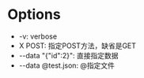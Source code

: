 # Options

- -v: verbose
- X POST: 指定POST方法，缺省是GET
- --data "{"id":2}": 直接指定数据
- --data @test.json: @指定文件
